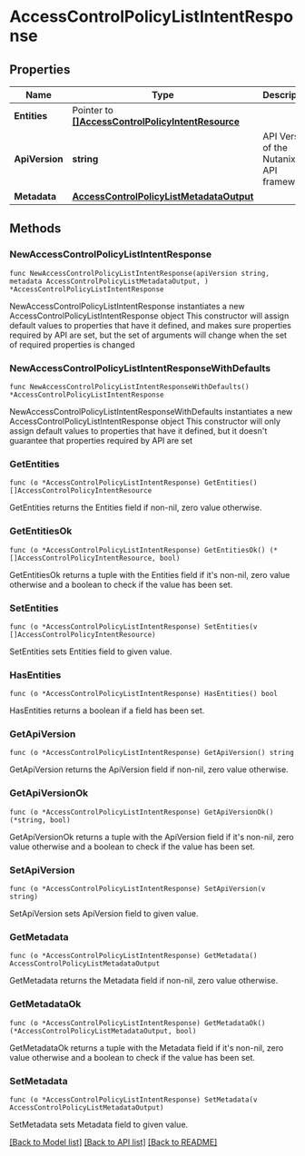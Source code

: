 # AccessControlPolicyListIntentResponse

## Properties

Name | Type | Description | Notes
------------ | ------------- | ------------- | -------------
**Entities** | Pointer to [**[]AccessControlPolicyIntentResource**](AccessControlPolicyIntentResource.md) |  | [optional] 
**ApiVersion** | **string** | API Version of the Nutanix v3 API framework. | [readonly] [default to "3.1.0"]
**Metadata** | [**AccessControlPolicyListMetadataOutput**](AccessControlPolicyListMetadataOutput.md) |  | 

## Methods

### NewAccessControlPolicyListIntentResponse

`func NewAccessControlPolicyListIntentResponse(apiVersion string, metadata AccessControlPolicyListMetadataOutput, ) *AccessControlPolicyListIntentResponse`

NewAccessControlPolicyListIntentResponse instantiates a new AccessControlPolicyListIntentResponse object
This constructor will assign default values to properties that have it defined,
and makes sure properties required by API are set, but the set of arguments
will change when the set of required properties is changed

### NewAccessControlPolicyListIntentResponseWithDefaults

`func NewAccessControlPolicyListIntentResponseWithDefaults() *AccessControlPolicyListIntentResponse`

NewAccessControlPolicyListIntentResponseWithDefaults instantiates a new AccessControlPolicyListIntentResponse object
This constructor will only assign default values to properties that have it defined,
but it doesn't guarantee that properties required by API are set

### GetEntities

`func (o *AccessControlPolicyListIntentResponse) GetEntities() []AccessControlPolicyIntentResource`

GetEntities returns the Entities field if non-nil, zero value otherwise.

### GetEntitiesOk

`func (o *AccessControlPolicyListIntentResponse) GetEntitiesOk() (*[]AccessControlPolicyIntentResource, bool)`

GetEntitiesOk returns a tuple with the Entities field if it's non-nil, zero value otherwise
and a boolean to check if the value has been set.

### SetEntities

`func (o *AccessControlPolicyListIntentResponse) SetEntities(v []AccessControlPolicyIntentResource)`

SetEntities sets Entities field to given value.

### HasEntities

`func (o *AccessControlPolicyListIntentResponse) HasEntities() bool`

HasEntities returns a boolean if a field has been set.

### GetApiVersion

`func (o *AccessControlPolicyListIntentResponse) GetApiVersion() string`

GetApiVersion returns the ApiVersion field if non-nil, zero value otherwise.

### GetApiVersionOk

`func (o *AccessControlPolicyListIntentResponse) GetApiVersionOk() (*string, bool)`

GetApiVersionOk returns a tuple with the ApiVersion field if it's non-nil, zero value otherwise
and a boolean to check if the value has been set.

### SetApiVersion

`func (o *AccessControlPolicyListIntentResponse) SetApiVersion(v string)`

SetApiVersion sets ApiVersion field to given value.


### GetMetadata

`func (o *AccessControlPolicyListIntentResponse) GetMetadata() AccessControlPolicyListMetadataOutput`

GetMetadata returns the Metadata field if non-nil, zero value otherwise.

### GetMetadataOk

`func (o *AccessControlPolicyListIntentResponse) GetMetadataOk() (*AccessControlPolicyListMetadataOutput, bool)`

GetMetadataOk returns a tuple with the Metadata field if it's non-nil, zero value otherwise
and a boolean to check if the value has been set.

### SetMetadata

`func (o *AccessControlPolicyListIntentResponse) SetMetadata(v AccessControlPolicyListMetadataOutput)`

SetMetadata sets Metadata field to given value.



[[Back to Model list]](../README.md#documentation-for-models) [[Back to API list]](../README.md#documentation-for-api-endpoints) [[Back to README]](../README.md)


